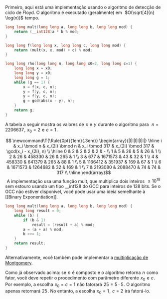Primeiro, aqui está uma implementação usando o algoritmo de detecção de ciclo de Floyd. O algoritmo é executado (geralmente) em  
$O(\sqrt[4]{n} \log(n))$  tempo.

```cpp
long long mult(long long a, long long b, long long mod) {
    return (__int128)a * b % mod;
}

long long f(long long x, long long c, long long mod) {
    return (mult(x, x, mod) + c) % mod;
}

long long rho(long long n, long long x0=2, long long c=1) {
    long long x = x0;
    long long y = x0;
    long long g = 1;
    while (g == 1) {
        x = f(x, c, n);
        y = f(y, c, n);
        y = f(y, c, n);
        g = gcd(abs(x - y), n);
    }
    return g;
}
```
A tabela a seguir mostra os valores de  $x$  e  $y$  durante o algoritmo para  
$n = 2206637$ ,  $x_0 = 2$  e  $c = 1$ .
 
$$ \newcommand\T{\Rule{0pt}{1em}{.3em}} \begin{array}{|l|l|l|l|l|l|} \hline i & x_i \bmod n & x_{2i} \bmod n & x_i \bmod 317 & x_{2i} \bmod 317 & \gcd(x_i - x_{2i}, n) \\ \hline 0 & 2 & 2 & 2 & 2 & - \\ 1 & 5 & 26 & 5 & 26 & 1 \\ 2 & 26 & 458330 & 26 & 265 & 1 \\ 3 & 677 & 1671573 & 43 & 32 & 1 \\ 4 & 458330 & 641379 & 265 & 88 & 1 \\ 5 & 1166412 & 351937 & 169 & 67 & 1 \\ 6 & 1671573 & 1264682 & 32 & 169 & 1 \\ 7 & 2193080 & 2088470 & 74 & 74 & 317 \\ \hline \end{array}$$ 
A implementação usa uma função mult, que multiplica dois inteiros  $\le 10^{18}$  sem estouro usando um tipo __int128 do GCC para inteiros de 128 bits. Se o GCC não estiver disponível, você pode usar uma ideia semelhante à [[Binary Exponentiation]].

```cpp
long long mult(long long a, long long b, long long mod) {
    long long result = 0;
    while (b) {
        if (b & 1)
            result = (result + a) % mod;
        a = (a + a) % mod;
        b >>= 1;
    }
    return result;
}
```
Alternativamente, você também pode implementar a [multiplicação de Montgomery](obsidian://open?vault=Estudos_Obsidian&file=Computa%C3%A7%C3%A3o%2FOne%20for%20All%2FArtigos%2FMontgomery%20Multiplication).

Como já observado acima: se  $n$  é composto e o algoritmo retorna  $n$  como fator, você deve repetir o procedimento com parâmetro diferente  $x_0$  e  $c$ . Por exemplo, a escolha  $x_0 = c = 1$  não fatorará  $25 = 5 \cdot 5$ . O algoritmo apenas retornará  $25$ . No entanto, a escolha  $x_0 = 1$ ,  $c = 2$  irá fatorá-lo.